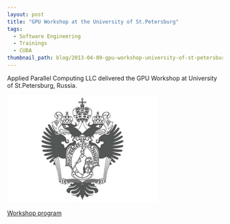 ```yaml
---
layout: post
title: "GPU Workshop at the University of St.Petersburg"
tags:
  - Software Engineering
  - Trainings
  - CUDA
thumbnail_path: blog/2013-04-09-gpu-workshop-university-of-st-petersburg-russia/university_logo.png
---
```


Applied Parallel Computing LLC delivered the GPU Workshop at University of St.Petersburg, Russia.

![alt text](\assets\img\blog\2013-04-09-gpu-workshop-university-of-st-petersburg-russia/university_logo.png "Logo Title Text 1")

[Workshop program](\assets\img\blog\2013-04-09-gpu-workshop-university-of-st-petersburg-russia/agenda.pdf)
